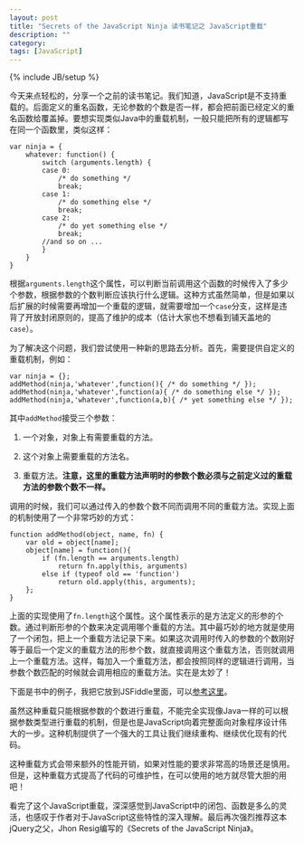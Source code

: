```yaml
---
layout: post
title: "Secrets of the JavaScript Ninja 读书笔记之 JavaScript重载"
description: ""
category: 
tags: [JavaScript]
---
```

{% include JB/setup %}

今天来点轻松的，分享一个之前的读书笔记。我们知道，JavaScript是不支持重载的。后面定义的重名函数，无论参数的个数是否一样，都会把前面已经定义的重名函数给覆盖掉。要想实现类似Java中的重载机制，一般只能把所有的逻辑都写在同一个函数里，类似这样：

    var ninja = {
        whatever: function() {
            switch (arguments.length) {
            case 0:
                /* do something */
                break;
            case 1:
                /* do something else */
                break;
            case 2:
                /* do yet something else */
                break;
            //and so on ...
            }
        }
    }

根据`arguments.length`这个属性，可以判断当前调用这个函数的时候传入了多少个参数，根据参数的个数判断应该执行什么逻辑。这种方式虽然简单，但是如果以后扩展的时候需要再增加一个重载的逻辑，就需要增加一个`case`分支，这样是违背了开放封闭原则的，提高了维护的成本（估计大家也不想看到铺天盖地的`case`）。

为了解决这个问题，我们尝试使用一种新的思路去分析。首先，需要提供自定义的重载机制，例如：

    var ninja = {};
    addMethod(ninja,'whatever',function(){ /* do something */ });
    addMethod(ninja,'whatever',function(a){ /* do something else */ });
    addMethod(ninja,'whatever',function(a,b){ /* yet something else */ });

其中`addMethod`接受三个参数：

1. 一个对象，对象上有需要重载的方法。

2. 这个对象上需要重载的方法名。

3. 重载方法。**注意，这里的重载方法声明时的参数个数必须与之前定义过的重载方法的参数个数不一样。**

调用的时候，我们可以通过传入的参数个数不同而调用不同的重载方法。实现上面的机制使用了一个非常巧妙的方式：

    function addMethod(object, name, fn) {
        var old = object[name];                  
        object[name] = function(){              
            if (fn.length == arguments.length)       
                return fn.apply(this, arguments)       
            else if (typeof old == 'function')      
                return old.apply(this, arguments);    
        };
    }

上面的实现使用了`fn.length`这个属性。这个属性表示的是方法定义的形参的个数。通过判断形参的个数来决定调用哪个重载的方法。其中最巧妙的地方就是使用了一个闭包，把上一个重载方法记录下来。如果这次调用时传入的参数的个数刚好等于最后一个定义的重载方法的形参个数，就直接调用这个重载方法，否则就调用上一个重载方法。这样，每加入一个重载方法，都会按照同样的逻辑进行调用，当参数个数匹配的时候就会调用相应的重载方法。实在是太妙了！

下面是书中的例子，我把它放到JSFiddle里面，可以[参考这里](http://jsfiddle.net/d5yRU/)。

虽然这种重载只能根据参数的个数进行重载，不能完全实现像Java一样的可以根据参数类型进行重载的机制，但是也是JavaScript向着完整面向对象程序设计伟大的一步。这种机制提供了一个强大的工具让我们继续重构、继续优化现有的代码。

这种重载方式会带来额外的性能开销，如果对性能的要求非常高的场景还是慎用。但是，这种重载方式提高了代码的可维护性，在可以使用的地方就尽管大胆的用吧！

看完了这个JavaScript重载，深深感觉到JavaScript中的闭包、函数是多么的灵活，也感叹于作者对于JavaScript这些特性的深入理解。最后再次强烈推荐这本jQuery之父，Jhon Resig编写的《Secrets of the JavaScript Ninja》。
